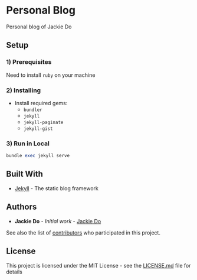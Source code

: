 # Personal Blog

Personal blog of Jackie Do

## Setup

### 1) Prerequisites

  Need to install `ruby` on your machine

### 2) Installing

  * Install required gems:
    * `bundler`
    * `jekyll`
    * `jekyll-paginate`
    * `jekyll-gist`


### 3) Run in Local

```ruby
bundle exec jekyll serve
```

## Built With

* [Jekyll](https://jekyllrb.com/) - The static blog framework


## Authors

* **Jackie Do** - *Initial work* - [Jackie Do](https://github.com/jackiedo91)

See also the list of [contributors](https://github.com/your/project/contributors) who participated in this project.

## License

This project is licensed under the MIT License - see the [LICENSE.md](LICENSE.md) file for details

